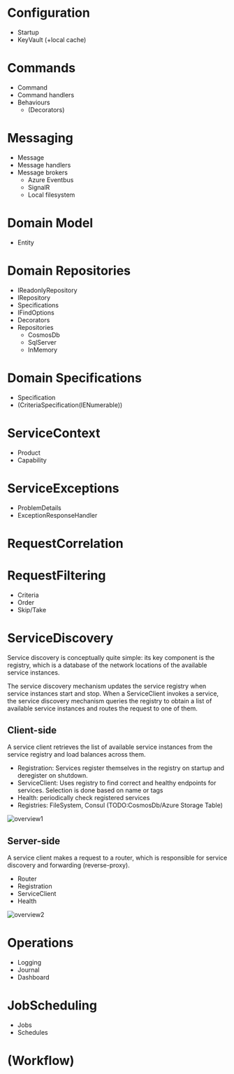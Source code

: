 # Configuration

- Startup
- KeyVault (+local cache)

# Commands

- Command
- Command handlers
- Behaviours
  - (Decorators)

# Messaging

- Message
- Message handlers
- Message brokers
  - Azure Eventbus
  - SignalR
  - Local filesystem

# Domain Model

- Entity

# Domain Repositories

- IReadonlyRepository<T>
- IRepository<T>
- Specifications
- IFindOptions<T>
- Decorators
- Repositories
  - CosmosDb
  - SqlServer
  - InMemory

# Domain Specifications

- Specification<T>
- (CriteriaSpecification(IENumerable<Crits>))

# ServiceContext

- Product
- Capability

# ServiceExceptions

- ProblemDetails
- ExceptionResponseHandler

# RequestCorrelation

# RequestFiltering

- Criteria
- Order
- Skip/Take

# ServiceDiscovery

Service discovery is conceptually quite simple: its key component is the registry, which is a database of the network locations of the available service instances.

The service discovery mechanism updates the service registry when service instances start and stop. When a ServiceClient invokes a service, the service discovery mechanism queries the registry to obtain a list of available service instances and routes the request to one of them.

## Client-side

A service client retrieves the list of available service instances from the service registry and load balances across them.

- Registration: Services register themselves in the registry on startup and deregister on shutdown.
- ServiceClient: Uses registry to find correct and healthy endpoints for services. Selection is done based on name or tags
- Health: periodically check registered services
- Registries: FileSystem, Consul (TODO:CosmosDb/Azure Storage Table)

![overview1](docs/Naos%20-%20Service%20Discovery%20Overview%20-%20Client-side.png)

## Server-side

A service client makes a request to a router, which is responsible for service discovery and forwarding (reverse-proxy).

- Router
- Registration
- ServiceClient
- Health

![overview2](docs/Naos%20-%20Service%20Discovery%20Overview%20-%20Server-side.png)

# Operations

- Logging
- Journal
- Dashboard

# JobScheduling

- Jobs
- Schedules

# (Workflow)
